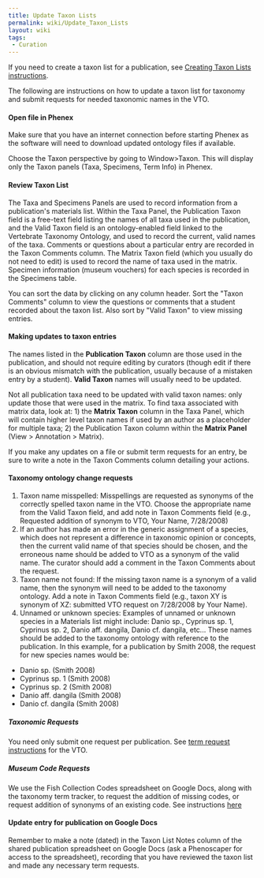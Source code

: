 ```yaml
---
title: Update Taxon Lists
permalink: wiki/Update_Taxon_Lists
layout: wiki
tags:
 - Curation
---
```


If you need to create a taxon list for a publication, see
<a href="Creating_Taxon_Lists" class="wikilink"
title=" Creating Taxon Lists instructions"> Creating Taxon Lists
instructions</a>.

The following are instructions on how to update a taxon list for
taxonomy and submit requests for needed taxonomic names in the VTO.

#### Open file in Phenex

Make sure that you have an internet connection before starting Phenex as
the software will need to download updated ontology files if available.

Choose the Taxon perspective by going to Window\>Taxon. This will
display only the Taxon panels (Taxa, Specimens, Term Info) in Phenex.

#### Review Taxon List

The Taxa and Specimens Panels are used to record information from a
publication's materials list. Within the Taxa Panel, the Publication
Taxon field is a free-text field listing the names of all taxa used in
the publication, and the Valid Taxon field is an ontology-enabled field
linked to the Vertebrate Taxonomy Ontology, and used to record the
current, valid names of the taxa. Comments or questions about a
particular entry are recorded in the Taxon Comments column. The Matrix
Taxon field (which you usually do not need to edit) is used to record
the name of taxa used in the matrix. Specimen information (museum
vouchers) for each species is recorded in the Specimens table.

You can sort the data by clicking on any column header. Sort the "Taxon
Comments" column to view the questions or comments that a student
recorded about the taxon list. Also sort by "Valid Taxon" to view
missing entries.

#### Making updates to taxon entries

The names listed in the **Publication Taxon** column are those used in
the publication, and should not require editing by curators (though edit
if there is an obvious mismatch with the publication, usually because of
a mistaken entry by a student). **Valid Taxon** names will usually need
to be updated.

Not all publication taxa need to be updated with valid taxon names: only
update those that were used in the matrix. To find taxa associated with
matrix data, look at: 1) the **Matrix Taxon** column in the Taxa Panel,
which will contain higher level taxon names if used by an author as a
placeholder for multiple taxa; 2) the Publication Taxon column within
the **Matrix Panel** (View \> Annotation \> Matrix).

If you make any updates on a file or submit term requests for an entry,
be sure to write a note in the Taxon Comments column detailing your
actions.

#### Taxonomy ontology change requests

1.  Taxon name misspelled: Misspellings are requested as synonyms of the
    correctly spelled taxon name in the VTO. Choose the appropriate name
    from the Valid Taxon field, and add note in Taxon Comments field
    (e.g., Requested addition of synonym to VTO, Your Name, 7/28/2008)
2.  If an author has made an error in the generic assignment of a
    species, which does not represent a difference in taxonomic opinion
    or concepts, then the current valid name of that species should be
    chosen, and the erroneous name should be added to VTO as a synonym
    of the valid name. The curator should add a comment in the Taxon
    Comments about the request.
3.  Taxon name not found: If the missing taxon name is a synonym of a
    valid name, then the synonym will need to be added to the taxonomy
    ontology. Add a note in Taxon Comments field (e.g., taxon XY is
    synonym of XZ: submitted VTO request on 7/28/2008 by Your Name).
4.  Unnamed or unknown species: Examples of unnamed or unknown species
    in a Materials list might include: Danio sp., Cyprinus sp. 1,
    Cyprinus sp. 2, Danio aff. dangila, Danio cf. dangila, etc... These
    names should be added to the taxonomy ontology with reference to the
    publication. In this example, for a publication by Smith 2008, the
    request for new species names would be:

- Danio sp. (Smith 2008)
- Cyprinus sp. 1 (Smith 2008)
- Cyprinus sp. 2 (Smith 2008)
- Danio aff. dangila (Smith 2008)
- Danio cf. dangila (Smith 2008)

##### *Taxonomic Requests*

You need only submit one request per publication. See [term request
instructions](https://www.nescent.org/phenoscape/Term_Requests) for the
VTO.

##### *Museum Code Requests*

We use the Fish Collection Codes spreadsheet on Google Docs, along with
the taxonomy term tracker, to request the addition of missing codes, or
request addition of synonyms of an existing code. See instructions
[here](https://www.nescent.org/phenoscape/Term_Requests#Collection_Code_requests)

#### Update entry for publication on Google Docs

Remember to make a note (dated) in the Taxon List Notes column of the
shared publication spreadsheet on Google Docs (ask a Phenoscaper for
access to the spreadsheet), recording that you have reviewed the taxon
list and made any necessary term requests.
